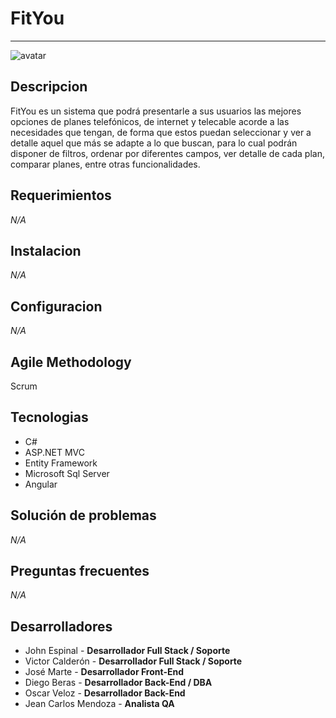 # FitYou

---

![avatar](FitYoulogo.jpg)

## Descripcion

FitYou es un sistema que podrá presentarle a sus usuarios las mejores opciones de planes telefónicos, de internet y telecable acorde a las necesidades que tengan, de forma que estos puedan seleccionar y ver a detalle aquel que más se adapte a lo que buscan, para lo cual podrán disponer de filtros, ordenar por diferentes campos, ver detalle de cada plan, comparar planes, entre otras funcionalidades.

## Requerimientos

_N/A_

## Instalacion

_N/A_

## Configuracion

_N/A_

## Agile Methodology

Scrum

## Tecnologias

- C#
- ASP.NET MVC
- Entity Framework
- Microsoft Sql Server
- Angular

## Solución de problemas

_N/A_

## Preguntas frecuentes

_N/A_

## Desarrolladores

- John Espinal - **Desarrollador Full Stack / Soporte**
- Victor Calderón - **Desarrollador Full Stack / Soporte**
- José Marte - **Desarrollador Front-End**
- Diego Beras - **Desarrollador Back-End / DBA**
- Oscar Veloz - **Desarrollador Back-End**
- Jean Carlos Mendoza - **Analista QA**


